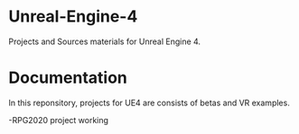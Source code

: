 # Unreal-Engine-4
Projects and Sources materials for Unreal Engine 4.

# Documentation
In this reponsitory, projects for UE4 are consists of betas and VR examples.

-RPG2020 project working
